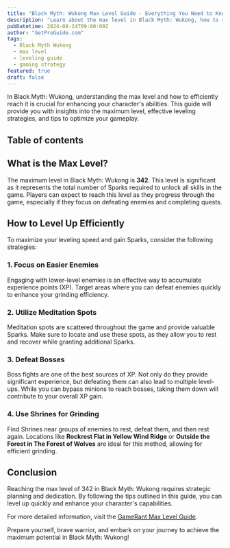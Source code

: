```yaml
---
title: "Black Myth: Wukong Max Level Guide - Everything You Need to Know"
description: "Learn about the max level in Black Myth: Wukong, how to reach it, and effective strategies for leveling up your character."
pubDatetime: 2024-08-24T09:00:00Z
author: "GetProGuide.com"
tags:
  - Black Myth Wukong
  - max level
  - leveling guide
  - gaming strategy
featured: true
draft: false
---
```


In Black Myth: Wukong, understanding the max level and how to efficiently reach it is crucial for enhancing your character's abilities. This guide will provide you with insights into the maximum level, effective leveling strategies, and tips to optimize your gameplay.

## Table of contents

## What is the Max Level?

The maximum level in Black Myth: Wukong is **342**. This level is significant as it represents the total number of Sparks required to unlock all skills in the game. Players can expect to reach this level as they progress through the game, especially if they focus on defeating enemies and completing quests.

## How to Level Up Efficiently

To maximize your leveling speed and gain Sparks, consider the following strategies:

### 1. Focus on Easier Enemies

Engaging with lower-level enemies is an effective way to accumulate experience points (XP). Target areas where you can defeat enemies quickly to enhance your grinding efficiency.

### 2. Utilize Meditation Spots

Meditation spots are scattered throughout the game and provide valuable Sparks. Make sure to locate and use these spots, as they allow you to rest and recover while granting additional Sparks.

### 3. Defeat Bosses

Boss fights are one of the best sources of XP. Not only do they provide significant experience, but defeating them can also lead to multiple level-ups. While you can bypass minions to reach bosses, taking them down will contribute to your overall XP gain.

### 4. Use Shrines for Grinding

Find Shrines near groups of enemies to rest, defeat them, and then rest again. Locations like **Rockrest Flat in Yellow Wind Ridge** or **Outside the Forest in The Forest of Wolves** are ideal for this method, allowing for efficient grinding.

## Conclusion

Reaching the max level of 342 in Black Myth: Wukong requires strategic planning and dedication. By following the tips outlined in this guide, you can level up quickly and enhance your character's capabilities.

For more detailed information, visit the [GameRant Max Level Guide](https://gamerant.com/max-level-black-myth-wukong/).

Prepare yourself, brave warrior, and embark on your journey to achieve the maximum potential in Black Myth: Wukong!